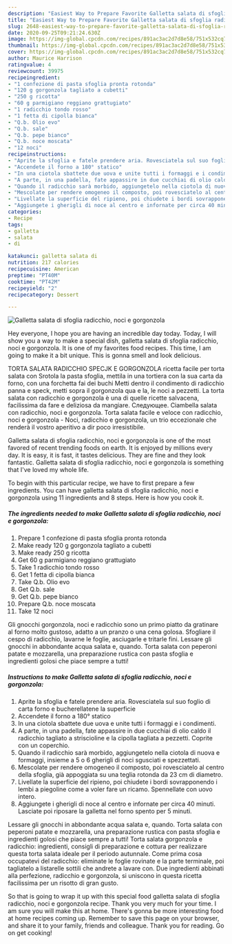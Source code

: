 ```yaml
---
description: "Easiest Way to Prepare Favorite Galletta salata di sfoglia radicchio, noci e gorgonzola"
title: "Easiest Way to Prepare Favorite Galletta salata di sfoglia radicchio, noci e gorgonzola"
slug: 2648-easiest-way-to-prepare-favorite-galletta-salata-di-sfoglia-radicchio-noci-e-gorgonzola
date: 2020-09-25T09:21:24.630Z
image: https://img-global.cpcdn.com/recipes/891ac3ac2d7d8e58/751x532cq70/galletta-salata-di-sfoglia-radicchio-noci-e-gorgonzola-recipe-main-photo.jpg
thumbnail: https://img-global.cpcdn.com/recipes/891ac3ac2d7d8e58/751x532cq70/galletta-salata-di-sfoglia-radicchio-noci-e-gorgonzola-recipe-main-photo.jpg
cover: https://img-global.cpcdn.com/recipes/891ac3ac2d7d8e58/751x532cq70/galletta-salata-di-sfoglia-radicchio-noci-e-gorgonzola-recipe-main-photo.jpg
author: Maurice Harrison
ratingvalue: 4
reviewcount: 39975
recipeingredient:
- "1 confezione di pasta sfoglia pronta rotonda"
- "120 g gorgonzola tagliato a cubetti"
- "250 g ricotta"
- "60 g parmigiano reggiano grattugiato"
- "1 radicchio tondo rosso"
- "1 fetta di cipolla bianca"
- "Q.b. Olio evo"
- "Q.b. sale"
- "Q.b. pepe bianco"
- "Q.b. noce moscata"
- "12 noci"
recipeinstructions:
- "Aprite la sfoglia e fatele prendere aria. Rovesciatela sul suo foglio di carta forno e bucherellatene la superficie"
- "Accendete il forno a 180° statico"
- "In una ciotola sbattete due uova e unite tutti i formaggi e i condimenti."
- "A parte, in una padella, fate appassire in due cucchiai di olio caldo il radicchio tagliato a striscioline e la cipolla tagliata a pezzetti. Coprite con un coperchio."
- "Quando il radicchio sarà morbido, aggiungetelo nella ciotola di nuova e formaggi, insieme a 5 o 6 gherigli di noci sgusciati e spezzettati."
- "Mescolate per rendere omogeneo il composto, poi rovesciatelo al centro della sfoglia, già appoggiata su una teglia rotonda da 23 cm di diametro."
- "Livellate la superficie del ripieno, poi chiudete i bordi sovrapponendo i lembi a piegoline come a voler fare un ricamo. Spennellate con uovo intero."
- "Aggiungete i gherigli di noce al centro e infornate per circa 40 minuti. Lasciate poi riposare la galletta nel forno spento per 5 minuti."
categories:
- Recipe
tags:
- galletta
- salata
- di

katakunci: galletta salata di 
nutrition: 217 calories
recipecuisine: American
preptime: "PT40M"
cooktime: "PT42M"
recipeyield: "2"
recipecategory: Dessert

---
```



![Galletta salata di sfoglia radicchio, noci e gorgonzola](https://img-global.cpcdn.com/recipes/891ac3ac2d7d8e58/751x532cq70/galletta-salata-di-sfoglia-radicchio-noci-e-gorgonzola-recipe-main-photo.jpg)

Hey everyone, I hope you are having an incredible day today. Today, I will show you a way to make a special dish, galletta salata di sfoglia radicchio, noci e gorgonzola. It is one of my favorites food recipes. This time, I am going to make it a bit unique. This is gonna smell and look delicious.

TORTA SALATA RADICCHIO SPECJK E GORGONZOLA ricetta facile per torta salata con Srotola la pasta sfoglia, mettila in una tortiera con la sua carta da forno, con una forchetta fai dei buchi Metti dentro il condimento di radicchio panna e speck, metti sopra il gorgonzola qua e la, le noci a pezzetti. La torta salata con radicchio e gorgonzola è una di quelle ricette salvacena, facilissima da fare e deliziosa da mangiare. Следующее. Ciambella salata con radicchio, noci e gorgonzola. Torta salata facile e veloce con radicchio, noci e gorgonzola - Noci, radicchio e gorgonzola, un trio eccezionale che renderà il vostro aperitivo a dir poco irresistibile.

Galletta salata di sfoglia radicchio, noci e gorgonzola is one of the most favored of recent trending foods on earth. It is enjoyed by millions every day. It is easy, it is fast, it tastes delicious. They are fine and they look fantastic. Galletta salata di sfoglia radicchio, noci e gorgonzola is something that I've loved my whole life.


To begin with this particular recipe, we have to first prepare a few ingredients. You can have galletta salata di sfoglia radicchio, noci e gorgonzola using 11 ingredients and 8 steps. Here is how you cook it.

<!--inarticleads1-->

##### The ingredients needed to make Galletta salata di sfoglia radicchio, noci e gorgonzola:

1. Prepare 1 confezione di pasta sfoglia pronta rotonda
1. Make ready 120 g gorgonzola tagliato a cubetti
1. Make ready 250 g ricotta
1. Get 60 g parmigiano reggiano grattugiato
1. Take 1 radicchio tondo rosso
1. Get 1 fetta di cipolla bianca
1. Take Q.b. Olio evo
1. Get Q.b. sale
1. Get Q.b. pepe bianco
1. Prepare Q.b. noce moscata
1. Take 12 noci


Gli gnocchi gorgonzola, noci e radicchio sono un primo piatto da gratinare al forno molto gustoso, adatto a un pranzo o una cena golosa. Sfogliare il cespo di radicchio, lavarne le foglie, asciugarle e tritarle fini. Lessare gli gnocchi in abbondante acqua salata e, quando. Torta salata con peperoni patate e mozzarella, una preparazione rustica con pasta sfoglia e ingredienti golosi che piace sempre a tutti! 

<!--inarticleads2-->

##### Instructions to make Galletta salata di sfoglia radicchio, noci e gorgonzola:

1. Aprite la sfoglia e fatele prendere aria. Rovesciatela sul suo foglio di carta forno e bucherellatene la superficie
1. Accendete il forno a 180° statico
1. In una ciotola sbattete due uova e unite tutti i formaggi e i condimenti.
1. A parte, in una padella, fate appassire in due cucchiai di olio caldo il radicchio tagliato a striscioline e la cipolla tagliata a pezzetti. Coprite con un coperchio.
1. Quando il radicchio sarà morbido, aggiungetelo nella ciotola di nuova e formaggi, insieme a 5 o 6 gherigli di noci sgusciati e spezzettati.
1. Mescolate per rendere omogeneo il composto, poi rovesciatelo al centro della sfoglia, già appoggiata su una teglia rotonda da 23 cm di diametro.
1. Livellate la superficie del ripieno, poi chiudete i bordi sovrapponendo i lembi a piegoline come a voler fare un ricamo. Spennellate con uovo intero.
1. Aggiungete i gherigli di noce al centro e infornate per circa 40 minuti. Lasciate poi riposare la galletta nel forno spento per 5 minuti.


Lessare gli gnocchi in abbondante acqua salata e, quando. Torta salata con peperoni patate e mozzarella, una preparazione rustica con pasta sfoglia e ingredienti golosi che piace sempre a tutti! Torta salata gorgonzola e radicchio: ingredienti, consigli di preparazione e cottura per realizzare questa torta salata ideale per il periodo autunnale. Come prima cosa occupatevi del radicchio: eliminate le foglie rovinate e la parte terminale, poi tagliatelo a listarelle sottili che andrete a lavare con. Due ingredienti abbinati alla perfezione, radicchio e gorgonzola, si uniscono in questa ricetta facilissima per un risotto di gran gusto. 

So that is going to wrap it up with this special food galletta salata di sfoglia radicchio, noci e gorgonzola recipe. Thank you very much for your time. I am sure you will make this at home. There's gonna be more interesting food at home recipes coming up. Remember to save this page on your browser, and share it to your family, friends and colleague. Thank you for reading. Go on get cooking!
